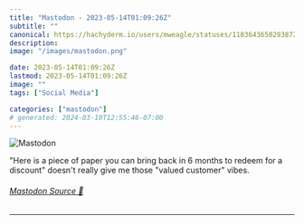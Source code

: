 ```yaml
---
title: "Mastodon - 2023-05-14T01:09:26Z"
subtitle: ""
canonical: https://hachyderm.io/users/mweagle/statuses/110364365029387298
description:
image: "/images/mastodon.png"

date: 2023-05-14T01:09:26Z
lastmod: 2023-05-14T01:09:26Z
image: ""
tags: ["Social Media"]

categories: ["mastodon"]
# generated: 2024-03-10T12:55:46-07:00
---
```

![Mastodon](/images/mastodon.png)

<p>&quot;Here is a piece of paper you can bring back in 6 months to redeem for a discount&quot; doesn&#39;t really give me those &quot;valued customer&quot; vibes.</p>


###### [Mastodon Source 🐘](https://hachyderm.io/@mweagle/110364365029387298)

___
